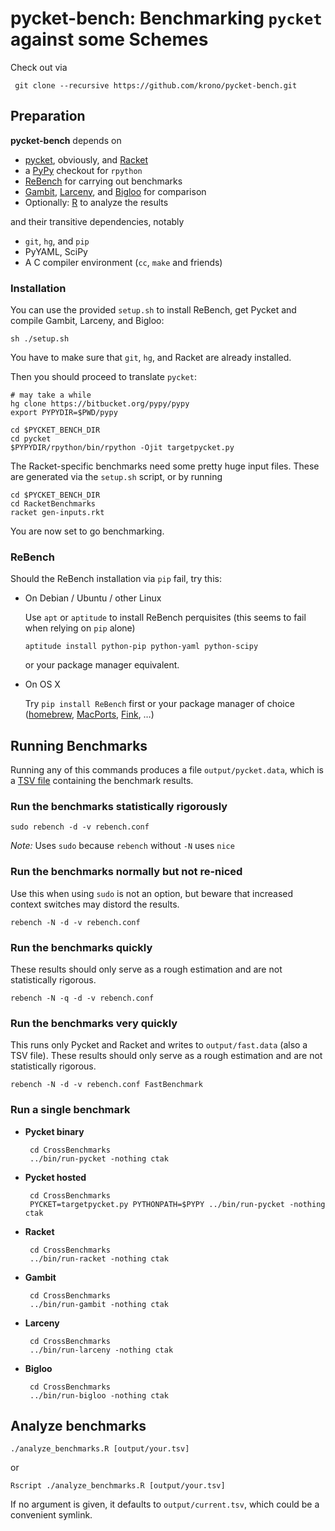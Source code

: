 pycket-bench: Benchmarking `pycket` against some Schemes
========================================================

Check out via

     git clone --recursive https://github.com/krono/pycket-bench.git

Preparation
-----------

**pycket-bench** depends on

 * [pycket][pycket], obviously, and [Racket][racket]
 * a [PyPy][pypy] checkout for `rpython`
 * [ReBench][rebench] for carrying out benchmarks
 * [Gambit][gambit], [Larceny][larceny], and [Bigloo][bigloo] for comparison
 * Optionally: [R][R] to analyze the results
 
and their transitive dependencies, notably

 * `git`, `hg`, and `pip`
 * PyYAML, SciPy
 * A C compiler environment (`cc`, `make` and friends)

### Installation

You can use the provided `setup.sh` to install ReBench, get Pycket and compile Gambit, Larceny, and Bigloo:

    sh ./setup.sh
    
You have to make sure that `git`, `hg`, and Racket are already installed.

Then you should proceed to translate `pycket`:

    # may take a while
    hg clone https://bitbucket.org/pypy/pypy
    export PYPYDIR=$PWD/pypy

    cd $PYCKET_BENCH_DIR 
    cd pycket
    $PYPYDIR/rpython/bin/rpython -Ojit targetpycket.py


The Racket-specific benchmarks need some pretty huge input files.
These are generated via the `setup.sh` script, or by running

    cd $PYCKET_BENCH_DIR
    cd RacketBenchmarks
    racket gen-inputs.rkt

You are now set to go benchmarking.

### ReBench
    
Should the ReBench installation via `pip` fail, try this:

* On Debian / Ubuntu / other Linux
 
  Use `apt` or `aptitude` to install ReBench perquisites (this seems to fail when relying on `pip` alone)

      aptitude install python-pip python-yaml python-scipy

  or your package manager equivalent.

 * On OS X

   Try `pip install ReBench` first or your package manager of choice ([homebrew][homebrew], [MacPorts][macports], [Fink][fink], …)


Running Benchmarks
------------------

Running any of this commands produces a file `output/pycket.data`, which is a [TSV file][tsv] containing the benchmark results.


### Run the benchmarks statistically rigorously

    sudo rebench -d -v rebench.conf

_Note:_ Uses `sudo` because `rebench` without `-N` uses `nice`

### Run the benchmarks normally but not re-niced

Use this when using `sudo` is not an option, but beware that increased context switches may distord the results.

    rebench -N -d -v rebench.conf

### Run the benchmarks quickly

These results should only serve as a rough estimation and are not statistically rigorous.


    rebench -N -q -d -v rebench.conf


### Run the benchmarks very quickly 

This runs only Pycket and Racket and writes to `output/fast.data` (also a TSV file). These results should only serve as a rough estimation and are not statistically rigorous.

    rebench -N -d -v rebench.conf FastBenchmark
   


### Run a single benchmark

 * **Pycket binary**

        cd CrossBenchmarks
        ../bin/run-pycket -nothing ctak

 * **Pycket hosted**

        cd CrossBenchmarks
        PYCKET=targetpycket.py PYTHONPATH=$PYPY ../bin/run-pycket -nothing ctak

 * **Racket**

        cd CrossBenchmarks
        ../bin/run-racket -nothing ctak

 * **Gambit**

        cd CrossBenchmarks
        ../bin/run-gambit -nothing ctak

 * **Larceny**

        cd CrossBenchmarks
        ../bin/run-larceny -nothing ctak
        
 * **Bigloo**
 
        cd CrossBenchmarks
        ../bin/run-bigloo -nothing ctak

Analyze benchmarks
------------------

    ./analyze_benchmarks.R [output/your.tsv]

or 

    Rscript ./analyze_benchmarks.R [output/your.tsv]

If no argument is given, it defaults to `output/current.tsv`, which could be a convenient symlink.

[pycket]: https://github.com/samth/pycket
[pypy]: https://bitbucket.org/pypy/pypy
[rebench]: https://github.com/smarr/ReBench
[gambit]: http://gambitscheme.org/
[larceny]: https://github.com/larcenists/larceny/
[bigloo]: http://www-sop.inria.fr/indes/fp/Bigloo/
[racket]: http://racket-lang.org/
[R]: http://www.r-project.org/
[homebrew]: http://brew.sh/
[macports]: https://www.macports.org/
[fink]: http://www.finkproject.org/
[tsv]: https://en.wikipedia.org/wiki/Tab-separated_values